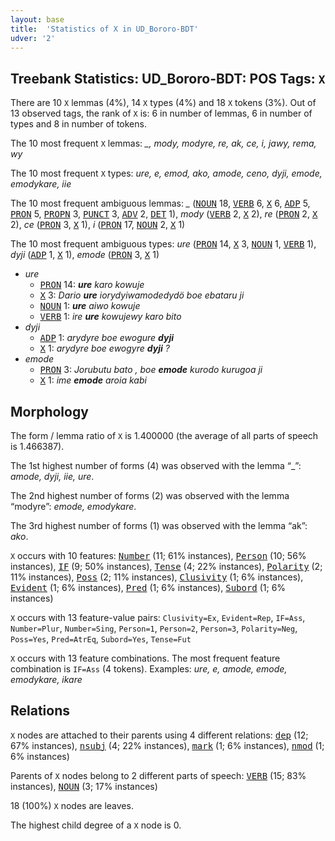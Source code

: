 ```yaml
---
layout: base
title:  'Statistics of X in UD_Bororo-BDT'
udver: '2'
---
```


## Treebank Statistics: UD_Bororo-BDT: POS Tags: `X`

There are 10 `X` lemmas (4%), 14 `X` types (4%) and 18 `X` tokens (3%).
Out of 13 observed tags, the rank of `X` is: 6 in number of lemmas, 6 in number of types and 8 in number of tokens.

The 10 most frequent `X` lemmas: <em>_, mody, modyre, re, ak, ce, i, jawy, rema, wy</em>

The 10 most frequent `X` types:  <em>ure, e, emod, ako, amode, ceno, dyji, emode, emodykare, iie</em>

The 10 most frequent ambiguous lemmas: <em>_</em> (<tt><a href="bor_bdt-pos-NOUN.html">NOUN</a></tt> 18, <tt><a href="bor_bdt-pos-VERB.html">VERB</a></tt> 6, <tt><a href="bor_bdt-pos-X.html">X</a></tt> 6, <tt><a href="bor_bdt-pos-ADP.html">ADP</a></tt> 5, <tt><a href="bor_bdt-pos-PRON.html">PRON</a></tt> 5, <tt><a href="bor_bdt-pos-PROPN.html">PROPN</a></tt> 3, <tt><a href="bor_bdt-pos-PUNCT.html">PUNCT</a></tt> 3, <tt><a href="bor_bdt-pos-ADV.html">ADV</a></tt> 2, <tt><a href="bor_bdt-pos-DET.html">DET</a></tt> 1), <em>mody</em> (<tt><a href="bor_bdt-pos-VERB.html">VERB</a></tt> 2, <tt><a href="bor_bdt-pos-X.html">X</a></tt> 2), <em>re</em> (<tt><a href="bor_bdt-pos-PRON.html">PRON</a></tt> 2, <tt><a href="bor_bdt-pos-X.html">X</a></tt> 2), <em>ce</em> (<tt><a href="bor_bdt-pos-PRON.html">PRON</a></tt> 3, <tt><a href="bor_bdt-pos-X.html">X</a></tt> 1), <em>i</em> (<tt><a href="bor_bdt-pos-PRON.html">PRON</a></tt> 17, <tt><a href="bor_bdt-pos-NOUN.html">NOUN</a></tt> 2, <tt><a href="bor_bdt-pos-X.html">X</a></tt> 1)

The 10 most frequent ambiguous types:  <em>ure</em> (<tt><a href="bor_bdt-pos-PRON.html">PRON</a></tt> 14, <tt><a href="bor_bdt-pos-X.html">X</a></tt> 3, <tt><a href="bor_bdt-pos-NOUN.html">NOUN</a></tt> 1, <tt><a href="bor_bdt-pos-VERB.html">VERB</a></tt> 1), <em>dyji</em> (<tt><a href="bor_bdt-pos-ADP.html">ADP</a></tt> 1, <tt><a href="bor_bdt-pos-X.html">X</a></tt> 1), <em>emode</em> (<tt><a href="bor_bdt-pos-PRON.html">PRON</a></tt> 3, <tt><a href="bor_bdt-pos-X.html">X</a></tt> 1)


* <em>ure</em>
  * <tt><a href="bor_bdt-pos-PRON.html">PRON</a></tt> 14: <em><b>ure</b> karo kowuje</em>
  * <tt><a href="bor_bdt-pos-X.html">X</a></tt> 3: <em>Dario <b>ure</b> iorydyiwamodedydö boe ebataru ji</em>
  * <tt><a href="bor_bdt-pos-NOUN.html">NOUN</a></tt> 1: <em><b>ure</b> aiwo kowuje</em>
  * <tt><a href="bor_bdt-pos-VERB.html">VERB</a></tt> 1: <em>ire <b>ure</b> kowujewy karo bito</em>
* <em>dyji</em>
  * <tt><a href="bor_bdt-pos-ADP.html">ADP</a></tt> 1: <em>arydyre boe ewogure <b>dyji</b></em>
  * <tt><a href="bor_bdt-pos-X.html">X</a></tt> 1: <em>arydyre boe ewogyre <b>dyji</b> ?</em>
* <em>emode</em>
  * <tt><a href="bor_bdt-pos-PRON.html">PRON</a></tt> 3: <em>Jorubutu bato , boe <b>emode</b> kurodo kurugoa ji</em>
  * <tt><a href="bor_bdt-pos-X.html">X</a></tt> 1: <em>ime <b>emode</b> aroia kabi</em>

## Morphology

The form / lemma ratio of `X` is 1.400000 (the average of all parts of speech is 1.466387).

The 1st highest number of forms (4) was observed with the lemma “_”: <em>amode, dyji, iie, ure</em>.

The 2nd highest number of forms (2) was observed with the lemma “modyre”: <em>emode, emodykare</em>.

The 3rd highest number of forms (1) was observed with the lemma “ak”: <em>ako</em>.

`X` occurs with 10 features: <tt><a href="bor_bdt-feat-Number.html">Number</a></tt> (11; 61% instances), <tt><a href="bor_bdt-feat-Person.html">Person</a></tt> (10; 56% instances), <tt><a href="bor_bdt-feat-IF.html">IF</a></tt> (9; 50% instances), <tt><a href="bor_bdt-feat-Tense.html">Tense</a></tt> (4; 22% instances), <tt><a href="bor_bdt-feat-Polarity.html">Polarity</a></tt> (2; 11% instances), <tt><a href="bor_bdt-feat-Poss.html">Poss</a></tt> (2; 11% instances), <tt><a href="bor_bdt-feat-Clusivity.html">Clusivity</a></tt> (1; 6% instances), <tt><a href="bor_bdt-feat-Evident.html">Evident</a></tt> (1; 6% instances), <tt><a href="bor_bdt-feat-Pred.html">Pred</a></tt> (1; 6% instances), <tt><a href="bor_bdt-feat-Subord.html">Subord</a></tt> (1; 6% instances)

`X` occurs with 13 feature-value pairs: `Clusivity=Ex`, `Evident=Rep`, `IF=Ass`, `Number=Plur`, `Number=Sing`, `Person=1`, `Person=2`, `Person=3`, `Polarity=Neg`, `Poss=Yes`, `Pred=AtrEq`, `Subord=Yes`, `Tense=Fut`

`X` occurs with 13 feature combinations.
The most frequent feature combination is `IF=Ass` (4 tokens).
Examples: <em>ure, e, amode, emode, emodykare, ikare</em>


## Relations

`X` nodes are attached to their parents using 4 different relations: <tt><a href="bor_bdt-dep-dep.html">dep</a></tt> (12; 67% instances), <tt><a href="bor_bdt-dep-nsubj.html">nsubj</a></tt> (4; 22% instances), <tt><a href="bor_bdt-dep-mark.html">mark</a></tt> (1; 6% instances), <tt><a href="bor_bdt-dep-nmod.html">nmod</a></tt> (1; 6% instances)

Parents of `X` nodes belong to 2 different parts of speech: <tt><a href="bor_bdt-pos-VERB.html">VERB</a></tt> (15; 83% instances), <tt><a href="bor_bdt-pos-NOUN.html">NOUN</a></tt> (3; 17% instances)

18 (100%) `X` nodes are leaves.

The highest child degree of a `X` node is 0.

